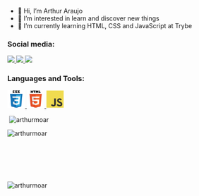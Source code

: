 - 👋 Hi, I’m Arthur Araujo
- 👀 I’m interested in learn and discover new things
- 🌱 I’m currently learning HTML, CSS and JavaScript at Trybe


<h3 align="left">Social media:</h3>
<a href="https://www.linkedin.com/in/arthur-araujo-5ab2231b2/" target="_blanck">
  <img src="https://img.shields.io/badge/LinkedIn-0077B5?style=for-the-badge&logo=linkedin&logoColor=white">
</a>
<a href="https://github.com/arthurmoar" target="_blanck">
  <img src="https://img.shields.io/badge/GitHub-100000?style=for-the-badge&logo=github&logoColor=white">
</a>
<a href="https://www.instagram.com/arthur.e.r.a/" target="_blanck">
  <img src="https://img.shields.io/badge/Instagram-E4405F?style=for-the-badge&logo=instagram&logoColor=white">
</a>

<h3 align="left">Languages and Tools:</h3>
<p align="left"> <a href="https://www.w3schools.com/css/" target="_blank" rel="noreferrer"> <img src="https://raw.githubusercontent.com/devicons/devicon/master/icons/css3/css3-original-wordmark.svg" alt="css3" width="40" height="40"/> </a> <a href="https://www.w3.org/html/" target="_blank" rel="noreferrer"> <img src="https://raw.githubusercontent.com/devicons/devicon/master/icons/html5/html5-original-wordmark.svg" alt="html5" width="40" height="40"/> </a> <a href="https://developer.mozilla.org/en-US/docs/Web/JavaScript" target="_blank" rel="noreferrer"> <img src="https://raw.githubusercontent.com/devicons/devicon/master/icons/javascript/javascript-original.svg" alt="javascript" width="40" height="40"/> </a> </p>

<p>&nbsp;<img align="center" src="https://github-readme-stats.vercel.app/api?username=arthurmoar&show_icons=true&locale=en" alt="arthurmoar" /></p>

<p><img align="left" src="https://github-readme-stats.vercel.app/api/top-langs?username=arthurmoar&show_icons=true&locale=en&layout=compact" alt="arthurmoar" /></p>
<br/><br/><br/><br/><br/><br/>
<p><img align="center" src="https://github-readme-streak-stats.herokuapp.com/?user=arthurmoar&" alt="arthurmoar" /></p>


<!---
arthurmoar/arthurmoar is a ✨ special ✨ repository because its `README.md` (this file) appears on your GitHub profile.
You can click the Preview link to take a look at your changes.
--->
